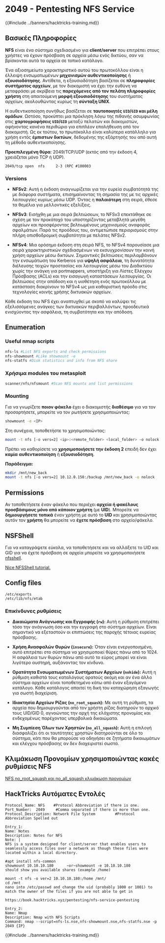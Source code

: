 # 2049 - Pentesting NFS Service

{{#include ../banners/hacktricks-training.md}}

## **Βασικές Πληροφορίες**

**NFS** είναι ένα σύστημα σχεδιασμένο για **client/server** που επιτρέπει στους χρήστες να έχουν πρόσβαση σε αρχεία μέσω ενός δικτύου, σαν να βρίσκονται αυτά τα αρχεία σε τοπικό κατάλογο.

Ένα αξιοσημείωτο χαρακτηριστικό αυτού του πρωτοκόλλου είναι η έλλειψη ενσωματωμένων **μηχανισμών αυθεντικοποίησης** ή **εξουσιοδότησης**. Αντίθετα, η εξουσιοδότηση βασίζεται σε **πληροφορίες συστήματος αρχείων**, με τον διακομιστή να έχει την ευθύνη να μεταφράσει με ακρίβεια τις **παρεχόμενες από τον πελάτη πληροφορίες χρήστη** στη απαιτούμενη **μορφή εξουσιοδότησης** του συστήματος αρχείων, ακολουθώντας κυρίως τη **σύνταξη UNIX**.

Η αυθεντικοποίηση συνήθως βασίζεται σε **ταυτοποιητές `UID`/`GID` και μέλη ομάδων**. Ωστόσο, προκύπτει μια πρόκληση λόγω της πιθανής ασυμφωνίας στις **χαρτογραφήσεις `UID`/`GID`** μεταξύ πελατών και διακομιστών, αφήνοντας κανένα περιθώριο για επιπλέον επαλήθευση από τον διακομιστή. Ως εκ τούτου, το πρωτόκολλο είναι καλύτερα κατάλληλο για χρήση εντός **έμπιστων δικτύων**, δεδομένης της εξάρτησής του από αυτή τη μέθοδο αυθεντικοποίησης.

**Προεπιλεγμένη θύρα**: 2049/TCP/UDP (εκτός από την έκδοση 4, χρειάζεται μόνο TCP ή UDP).
```
2049/tcp open  nfs     2-3 (RPC #100003
```
### Versions

- **NFSv2**: Αυτή η έκδοση αναγνωρίζεται για την ευρεία συμβατότητά της με διάφορα συστήματα, επισημαίνοντας τη σημασία της με τις αρχικές λειτουργίες κυρίως μέσω UDP. Όντας η **παλαιότερη** στη σειρά, έθεσε τα θεμέλια για μελλοντικές εξελίξεις.

- **NFSv3**: Εισήχθη με μια σειρά βελτιώσεων, το NFSv3 επεκτάθηκε σε σχέση με τον προκάτοχό του υποστηρίζοντας μεταβλητά μεγέθη αρχείων και προσφέροντας βελτιωμένους μηχανισμούς αναφοράς σφαλμάτων. Παρά τις προόδους του, αντιμετώπισε περιορισμούς στην πλήρη οπισθοδρομική συμβατότητα με πελάτες NFSv2.

- **NFSv4**: Μια ορόσημο έκδοση στη σειρά NFS, το NFSv4 παρουσίασε μια σειρά χαρακτηριστικών σχεδιασμένων να εκσυγχρονίσουν την κοινή χρήση αρχείων μέσω δικτύων. Σημαντικές βελτιώσεις περιλαμβάνουν την ενσωμάτωση του Kerberos για **υψηλή ασφάλεια**, τη δυνατότητα διέλευσης τειχών προστασίας και λειτουργίας μέσω του Διαδικτύου χωρίς την ανάγκη για portmappers, υποστήριξη για Λίστες Ελέγχου Πρόσβασης (ACLs) και την εισαγωγή καταστάσεων λειτουργίας. Οι βελτιώσεις στην απόδοση και η υιοθέτηση ενός πρωτοκόλλου με κατάσταση διακρίνουν το NFSv4 ως μια καθοριστική πρόοδο στις τεχνολογίες κοινής χρήσης δικτυακών αρχείων.

Κάθε έκδοση του NFS έχει αναπτυχθεί με σκοπό να καλύψει τις εξελισσόμενες ανάγκες των δικτυακών περιβαλλόντων, προοδευτικά ενισχύοντας την ασφάλεια, τη συμβατότητα και την απόδοση.

## Enumeration

### Useful nmap scripts
```bash
nfs-ls #List NFS exports and check permissions
nfs-showmount #Like showmount -e
nfs-statfs #Disk statistics and info from NFS share
```
### Χρήσιμα modules του metasploit
```bash
scanner/nfs/nfsmount #Scan NFS mounts and list permissions
```
### Mounting

Για να γνωρίζετε **ποιον φάκελο** έχει ο διακομιστής **διαθέσιμο** για να τον προσαρτήσετε, μπορείτε να τον ρωτήσετε χρησιμοποιώντας:
```bash
showmount -e <IP>
```
Στη συνέχεια, τοποθετήστε το χρησιμοποιώντας:
```bash
mount -t nfs [-o vers=2] <ip>:<remote_folder> <local_folder> -o nolock
```
Πρέπει να καθορίσετε να **χρησιμοποιήσετε την έκδοση 2** επειδή δεν έχει **καμία** **αυθεντικοποίηση** ή **εξουσιοδότηση**.

**Παράδειγμα:**
```bash
mkdir /mnt/new_back
mount -t nfs [-o vers=2] 10.12.0.150:/backup /mnt/new_back -o nolock
```
## Permissions

Αν τοποθετήσετε έναν φάκελο που περιέχει **αρχεία ή φακέλους προσβάσιμους μόνο από κάποιον χρήστη** (με **UID**). Μπορείτε να **δημιουργήσετε** **τοπικά** έναν χρήστη με αυτό το **UID** και χρησιμοποιώντας αυτόν τον **χρήστη** θα μπορείτε να **έχετε πρόσβαση** στο αρχείο/φάκελο.

## NSFShell

Για να καταγράψετε εύκολα, να τοποθετήσετε και να αλλάξετε το UID και GID για να έχετε πρόσβαση σε αρχεία μπορείτε να χρησιμοποιήσετε [nfsshell](https://github.com/NetDirect/nfsshell).

[Nice NFSShell tutorial.](https://www.pentestpartners.com/security-blog/using-nfsshell-to-compromise-older-environments/)

## Config files
```
/etc/exports
/etc/lib/nfs/etab
```
### Επικίνδυνες ρυθμίσεις

- **Δικαιώματα Ανάγνωσης και Εγγραφής (`rw`):** Αυτή η ρύθμιση επιτρέπει τόσο την ανάγνωση όσο και την εγγραφή στο σύστημα αρχείων. Είναι σημαντικό να εξεταστούν οι επιπτώσεις της παροχής τέτοιας ευρείας πρόσβασης.

- **Χρήση Ανασφαλών Θυρών (`insecure`):** Όταν είναι ενεργοποιημένο, αυτό επιτρέπει στο σύστημα να χρησιμοποιεί θύρες πάνω από το 1024. Η ασφάλεια των θυρών πάνω από αυτό το εύρος μπορεί να είναι λιγότερο αυστηρή, αυξάνοντας τον κίνδυνο.

- **Ορατότητα Ενσωματωμένων Συστήματων Αρχείων (`nohide`):** Αυτή η ρύθμιση καθιστά τους καταλόγους ορατούς ακόμη και αν ένα άλλο σύστημα αρχείων είναι τοποθετημένο κάτω από έναν εξαγόμενο κατάλογο. Κάθε κατάλογος απαιτεί τη δική του καταχώρηση εξαγωγής για σωστή διαχείριση.

- **Ιδιοκτησία Αρχείων Ρίζας (`no_root_squash`):** Με αυτή τη ρύθμιση, τα αρχεία που δημιουργούνται από τον χρήστη ρίζας διατηρούν το αρχικό τους UID/GID 0, αγνοώντας την αρχή της ελάχιστης προνομίας και ενδεχομένως παρέχοντας υπερβολικά δικαιώματα.

- **Μη Συμπίεση Όλων των Χρηστών (`no_all_squash`):** Αυτή η επιλογή διασφαλίζει ότι οι ταυτότητες χρηστών διατηρούνται σε όλο το σύστημα, κάτι που θα μπορούσε να οδηγήσει σε ζητήματα δικαιωμάτων και ελέγχου πρόσβασης αν δεν διαχειριστεί σωστά.

## Κλιμάκωση Προνομίων χρησιμοποιώντας κακές ρυθμίσεις NFS

[NFS no_root_squash και no_all_squash κλιμάκωση προνομίων](../linux-hardening/privilege-escalation/nfs-no_root_squash-misconfiguration-pe.md)

## HackTricks Αυτόματες Εντολές
```
Protocol_Name: NFS    #Protocol Abbreviation if there is one.
Port_Number:  2049     #Comma separated if there is more than one.
Protocol_Description: Network File System         #Protocol Abbreviation Spelled out

Entry_1:
Name: Notes
Description: Notes for NFS
Note: |
NFS is a system designed for client/server that enables users to seamlessly access files over a network as though these files were located within a local directory.

#apt install nfs-common
showmount 10.10.10.180      ~or~showmount -e 10.10.10.180
should show you available shares (example /home)

mount -t nfs -o ver=2 10.10.10.180:/home /mnt/
cd /mnt
nano into /etc/passwd and change the uid (probably 1000 or 1001) to match the owner of the files if you are not able to get in

https://book.hacktricks.xyz/pentesting/nfs-service-pentesting

Entry_2:
Name: Nmap
Description: Nmap with NFS Scripts
Command: nmap --script=nfs-ls.nse,nfs-showmount.nse,nfs-statfs.nse -p 2049 {IP}
```
{{#include ../banners/hacktricks-training.md}}
